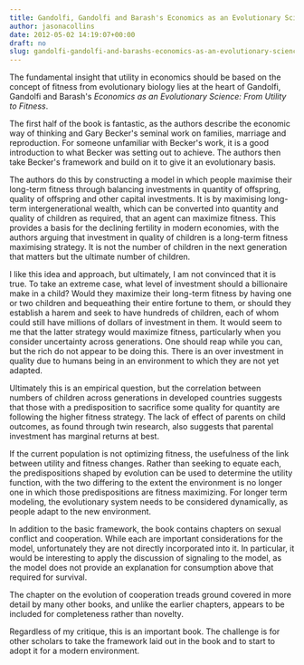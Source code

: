 ```yaml
---
title: Gandolfi, Gandolfi and Barash's Economics as an Evolutionary Science
author: jasonacollins
date: 2012-05-02 14:19:07+00:00
draft: no
slug: gandolfi-gandolfi-and-barashs-economics-as-an-evolutionary-science
---
```


The fundamental insight that utility in economics should be based on the concept of fitness from evolutionary biology lies at the heart of Gandolfi, Gandolfi and Barash's *Economics as an Evolutionary Science: From Utility to Fitness*.

The first half of the book is fantastic, as the authors describe the economic way of thinking and Gary Becker's seminal work on families, marriage and reproduction. For someone unfamiliar with Becker's work, it is a good introduction to what Becker was setting out to achieve. The authors then take Becker's framework and build on it to give it an evolutionary basis.

The authors do this by constructing a model in which people maximise their long-term fitness through balancing investments in quantity of offspring, quality of offspring and other capital investments. It is by maximising long-term intergenerational wealth, which can be converted into quantity and quality of children as required, that an agent can maximize fitness. This provides a basis for the declining fertility in modern economies, with the authors arguing that investment in quality of children is a long-term fitness maximising strategy. It is not the number of children in the next generation that matters but the ultimate number of children.

I like this idea and approach, but ultimately, I am not convinced that it is true. To take an extreme case, what level of investment should a billionaire make in a child? Would they maximize their long-term fitness by having one or two children and bequeathing their entire fortune to them, or should they establish a harem and seek to have hundreds of children, each of whom could still have millions of dollars of investment in them. It would seem to me that the latter strategy would maximize fitness, particularly when you consider uncertainty across generations. One should reap while you can, but the rich do not appear to be doing this. There is an over investment in quality due to humans being in an environment to which they are not yet adapted.

Ultimately this is an empirical question, but the correlation between numbers of children across generations in developed countries suggests that those with a predisposition to sacrifice some quality for quantity are following the higher fitness strategy. The lack of effect of parents on child outcomes, as found through twin research, also suggests that parental investment has marginal returns at best.

If the current population is not optimizing fitness, the usefulness of the link between utility and fitness changes. Rather than seeking to equate each, the predispositions shaped by evolution can be used to determine the utility function, with the two differing to the extent the environment is no longer one in which those predispositions are fitness maximizing. For longer term modeling, the evolutionary system needs to be considered dynamically, as people adapt to the new environment.

In addition to the basic framework, the book contains chapters on sexual conflict and cooperation. While each are important considerations for the model, unfortunately they are not directly incorporated into it. In particular, it would be interesting to apply the discussion of signaling to the model, as the model does not provide an explanation for consumption above that required for survival.

The chapter on the evolution of cooperation treads ground covered in more detail by many other books, and unlike the earlier chapters, appears to be included for completeness rather than novelty.

Regardless of my critique, this is an important book. The challenge is for other scholars to take the framework laid out in the book and to start to adopt it for a modern environment.
